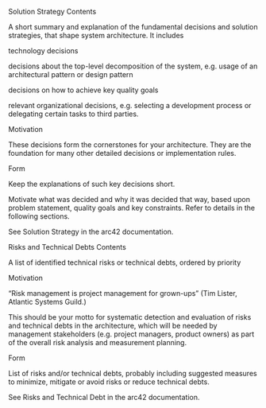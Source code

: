Solution Strategy
Contents

A short summary and explanation of the fundamental decisions and solution strategies, that shape system architecture. It includes

technology decisions

decisions about the top-level decomposition of the system, e.g. usage of an architectural pattern or design pattern

decisions on how to achieve key quality goals

relevant organizational decisions, e.g. selecting a development process or delegating certain tasks to third parties.

Motivation

These decisions form the cornerstones for your architecture. They are the foundation for many other detailed decisions or implementation rules.

Form

Keep the explanations of such key decisions short.

Motivate what was decided and why it was decided that way, based upon problem statement, quality goals and key constraints. Refer to details in the following sections.

See Solution Strategy in the arc42 documentation.



Risks and Technical Debts
Contents

A list of identified technical risks or technical debts, ordered by priority

Motivation

“Risk management is project management for grown-ups” (Tim Lister, Atlantic Systems Guild.)

This should be your motto for systematic detection and evaluation of risks and technical debts in the architecture, which will be needed by management stakeholders (e.g. project managers, product owners) as part of the overall risk analysis and measurement planning.

Form

List of risks and/or technical debts, probably including suggested measures to minimize, mitigate or avoid risks or reduce technical debts.

See Risks and Technical Debt in the arc42 documentation.
